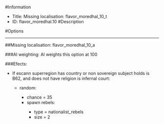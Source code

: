 #Information
 - Title: Missing localisation: flavor_moredhal_10_t
 - ID: flavor_moredhal.10
#Description

#Options

___
##Missing localisation: flavor_moredhal_10_a

###AI weighting:
AI weights this option at 100


###Efects:<ul><li>If escann superregion has country or non sovereign subject holds is B62, and does not have religion is infernal court:</li><ul><li>random:</li><ul><li>chance = 35</li><li>spawn rebels:</li><ul><li>type = nationalist_rebels</li><li>size = 2</li></ul></ul></ul></ul>

